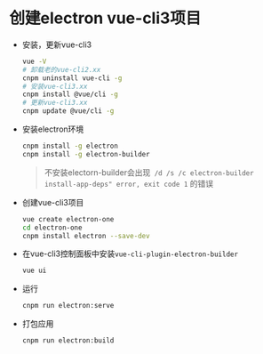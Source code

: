 # 创建electron vue-cli3项目
- 安装，更新vue-cli3
    ```bash
    vue -V
    # 卸载老的vue-cli2.xx
    cnpm uninstall vue-cli -g
    # 安装vue-cli3.xx
    cnpm install @vue/cli -g
    # 更新vue-cli3.xx
    cnpm update @vue/cli -g
    ```
- 安装electron环境
    ```bash
    cnpm install -g electron
    cnpm install -g electron-builder
    ```
    > 不安装electorn-builder会出现`` /d /s /c electron-builder install-app-deps" error, exit code 1`` 的错误

- 创建vue-cli3项目
    ```bash
    vue create electron-one
    cd electron-one
    cnpm install electron --save-dev
    ```
- 在vue-cli3控制面板中安装``vue-cli-plugin-electron-builder``
    ```bash
    vue ui
    ```
- 运行
    ```bash
    cnpm run electron:serve
    ```
- 打包应用
    ```bash
    cnpm run electron:build
    ```
